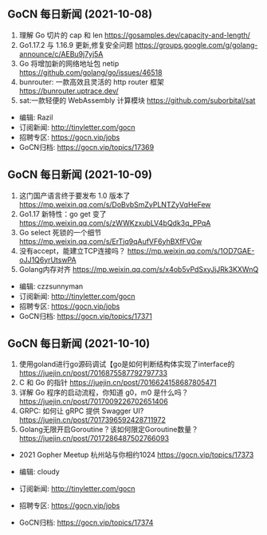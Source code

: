 ## GoCN 每日新闻 (2021-10-08)

1. 理解 Go 切片的 cap 和 len https://gosamples.dev/capacity-and-length/
2. Go1.17.2 与 1.16.9 更新,修复安全问题 https://groups.google.com/g/golang-announce/c/AEBu9j7yj5A
3. Go 将增加新的网络地址包 netip https://github.com/golang/go/issues/46518
4. bunrouter: 一款高效且灵活的 http router 框架 https://bunrouter.uptrace.dev/
5. sat:一款轻便的 WebAssembly 计算模块 https://github.com/suborbital/sat

+ 编辑: Razil
+ 订阅新闻: http://tinyletter.com/gocn
+ 招聘专区: https://gocn.vip/jobs
+ GoCN归档: https://gocn.vip/topics/17369


## GoCN 每日新闻 (2021-10-09)

1. 这门国产语言终于要发布 1.0 版本了  https://mp.weixin.qq.com/s/DoBvbSmZyPLNTZyVqHeFew
2. Go1.17 新特性：go get 变了  https://mp.weixin.qq.com/s/zWWKzxubLV4bQdk3q_PPqA
3. Go select 死锁的一个细节  https://mp.weixin.qq.com/s/ErTjq9qAufVF6yhBXfFVGw
4. 没有accept，能建立TCP连接吗？  https://mp.weixin.qq.com/s/1OD7GAE-oJJ1Q6yrUtswPA
5. Golang内存对齐  https://mp.weixin.qq.com/s/x4ob5vPdSxyJjJRk3KXWnQ
   
- 编辑: czzsunnyman
- 订阅新闻: http://tinyletter.com/gocn
- 招聘专区: https://gocn.vip/jobs
- GoCN归档: https://gocn.vip/topics/17371


## GoCN 每日新闻 (2021-10-10)

1. 使用goland进行go源码调试【go是如何判断结构体实现了interface的 https://juejin.cn/post/7016875587792797733 
2. C 和 Go 的指针 https://juejin.cn/post/7016624158687805471
3. 详解 Go 程序的启动流程，你知道 g0，m0 是什么吗？ https://juejin.cn/post/7017009226702651406
4. GRPC: 如何让 gRPC 提供 Swagger UI? https://juejin.cn/post/7017396592428711972
5. Golang无限开启Goroutine？该如何限定Goroutine数量？ https://juejin.cn/post/7017286487502766093
   
- 2021 Gopher Meetup 杭州站与你相约1024  https://gocn.vip/topics/17373
  
- 编辑: cloudy
- 订阅新闻: http://tinyletter.com/gocn
- 招聘专区: https://gocn.vip/jobs
- GoCN归档:  https://gocn.vip/topics/17374

